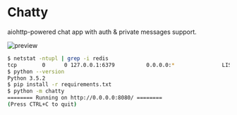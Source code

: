 # Chatty

aiohttp-powered chat app with auth & private messages support.

![preview](https://i.imgur.com/3qm4Aj4.gif)

```bash
$ netstat -ntupl | grep -i redis
tcp        0      0 127.0.0.1:6379          0.0.0.0:*               LISTEN      1089/redis-server 1
$ python --version
Python 3.5.2
$ pip install -r requirements.txt
$ python -m chatty
======== Running on http://0.0.0.0:8080/ ========
(Press CTRL+C to quit)
```
